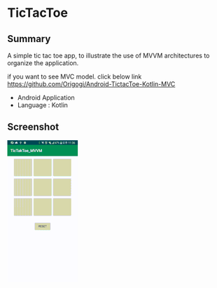 # TicTacToe

## Summary
A simple tic tac toe app, to illustrate the use of MVVM architectures to organize the application.

if you want to see MVC model. click below link
<https://github.com/Origogi/Android-TictacToe-Kotlin-MVC>
 
 - Android Application
 - Language : Kotlin
 
 
## Screenshot

![screenshot](run_mvvm.gif)
